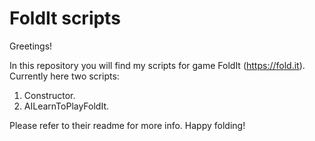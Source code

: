# FoldIt scripts

Greetings!

In this repository you will find my scripts for game FoldIt (https://fold.it).
Currently here two scripts:
1. Constructor.
2. AILearnToPlayFoldIt.

Please refer to their readme for more info.
Happy folding!